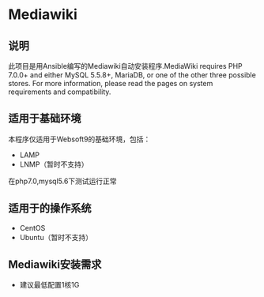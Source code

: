 # Mediawiki

## 说明
此项目是用Ansible编写的Mediawiki自动安装程序.MediaWiki requires PHP 7.0.0+ and either MySQL 5.5.8+, MariaDB, or one of the other three possible stores. For more information, please read the pages on system requirements and compatibility.

## 适用于基础环境

本程序仅适用于Websoft9的基础环境，包括：

* LAMP
* LNMP（暂时不支持）

在php7.0,mysql5.6下测试运行正常

## 适用于的操作系统

* CentOS
* Ubuntu（暂时不支持）

## Mediawiki安装需求

* 建议最低配置1核1G
